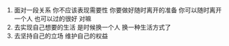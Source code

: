 1. 面对一段关系 你不应该表现需要性 你要做好随时离开的准备 你可以随时离开一个人 也可以过的很好 对嘛
2. 去实现自己想要的生活 是时候换一个人 换一种生活方式了
3. 去坚持自己的立场 维护自己的权益